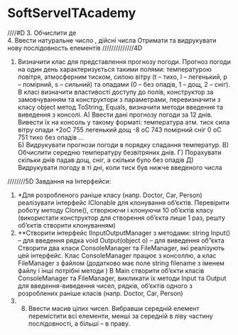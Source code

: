 
# SoftServeITAcademy
////#D
3.	Обчислити              де  	                  
4.	Ввести натуральне число  , дійсні числа  Отримати та видрукувати нову послідовность елементів 
//////////////4D
1.	Визначити клас для представлення прогнозу погоди. Прогноз погоди на один день характеризується такими полями: температурою повітря, атмосферним тиском, силою вітру (t – тихо, l – легенький, p – помірний, s – сильний) та опадами (0 – без опадів, 1 – дощ, 2 – сніг). В класі визначити властивості доступу до полів, конструктор за замовчуванням та конструктори з параметрами, перевизначити з класу object метод ToString, Equals, визначити методи введення та  виведення з консолі.
	А) Ввести дані прогнозу погоди за 12 днів. Вивести їх на консоль у такому форматі:
температура	атм.   тиск	           сила вітру	 	опади
+2оС		755 		легенький		дощ
-8 оС		743		помірний		сніг
 0 оС		751		тихо			без опадів
…	
Б) Видрукувати прогнози погоди в порядку спадання температур. 
В) Обчислити середню температуру безвітряних днів.
Г) Порахувати скільки днів падав дощ, сніг, а скільки було без опадів
Д) Видрукувати погоду в ті дні, коли тиск був нижче введеного числа

////////5D
Завдання на Інтерфейси:
1.	*Для розробленого раніше класу (напр. Doctor, Car, Person) реалізувати інтерфейс IClonable для клонування об’єктів. Перевірити роботу методу Clone(), створюючи і клонуючи 10 об’єктів класу (використати конструктор для створення об’єкта лише 1 раз, решту об’єктів створити клонуванням)
2.	**Створити інтерфейс IInputOutputManager з методами:
 string Input() – для введення рядка 
void Output(object o) – для виведення об”єкта
Створити два класи ConsoleManager та FileManager, які реалізують цей інтерфейс. Клас  ConsoleManager працює з консоллю, а клас FileManager з файлом (додатково має поле string filename з іменем файлу і інші потрібні методи )
В Main створити об’єкти класів ConsoleManager та FileManager, викликати їх методи Input та Output для введення-виведення чисел, рядків, об’єктів одного з розроблених раніше класів (напр. Doctor, Car, Person)
3. 8.	Ввести масив цілих чисел. Вибравши середній елемент перемістити всі елементи, менші за середній в ліву частину послідовності, а більші – в праву.
